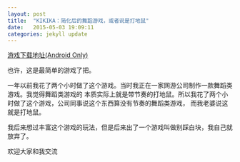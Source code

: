 ```yaml
---
layout: post
title:  "KIKIKA：简化后的舞蹈游戏，或者说是打地鼠"
date:   2015-05-03 19:09:11
categories: jekyll update
---
```

[游戏下载地址(Android Only)][download-link]

也许，这是最简单的游戏了把。

一年以前我花了两个小时做了这个游戏。当时我正在一家网游公司制作一款舞蹈类游戏。我觉得舞蹈类游戏的
本质实际上就是带节奏的打地鼠。所以我花了两个小时做了这个游戏，公司同事说这个东西算没有节奏的舞蹈类游戏，
而我老婆说这就是打地鼠。

我后来想过丰富这个游戏的玩法，但是后来出了一个游戏叫做别踩白块，我自己就放弃了。

欢迎大家和我交流

[download-link]: http://www.mumayi.com/android-615448.html